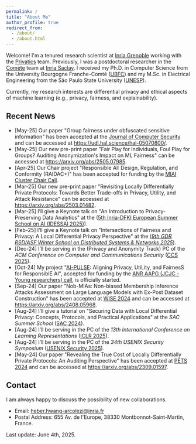 ```yaml
---
permalink: /
title: "About Me"
author_profile: true
redirect_from: 
  - /about/
  - /about.html
---
```


Welcome! I'm a tenured research scientist at [Inria Grenoble](https://www.inria.fr/en/inria-centre-university-grenoble-alpes) working with the [Privatics](https://team.inria.fr/privatics/) team. 
Previously, I was a postdoctoral researcher in the [Comète](https://team.inria.fr/Comete/) team at [Inria Saclay](https://www.inria.fr/en/inria-saclay-centre). 
I received my Ph.D. in Computer Science from the University Bourgogne Franche-Comté ([UBFC](https://spim.ubfc.fr/en/)) and my M.Sc. in Electrical Engineering from the São Paulo State University ([UNESP](https://www.feis.unesp.br/#!/ppgee)). 

Currently, my research interests are differential privacy and ethical aspects of machine learning (e.g., privacy, fairness, and explainability). 

## Recent News
* [May-25] Our paper "Group fairness under obfuscated sensitive information" has been accepted at the [Journal of Computer Security](https://journals.sagepub.com/doi/abs/10.1177/0926227X251330212) and can be accessed at <https://udl.hal.science/hal-05070800/>.
* [May-25] Our new pre-print paper "Fair Play for Individuals, Foul Play for Groups? Auditing Anonymization's Impact on ML Fairness" can be accessed at <https://arxiv.org/abs/2505.07985>.
* [Apr-25] Our Chair project "Responsible AI: Design, Regulation, and Conformity (RAIDAC+)" has been accepted for funding by the [MIAI Cluster Chair Call](https://miai-cluster.univ-grenoble-alpes.fr/en/miai-cluster-finalizes-chair-selections-for-the-2024-2025-call-1585256.kjsp?RH=6071747120764306).
* [Mar-25] Our new pre-print paper "Revisiting Locally Differentially Private Protocols: Towards Better Trade-offs in Privacy, Utility, and Attack Resistance" can be accessed at <https://arxiv.org/abs/2503.01482>.
* [Mar-25] I’ll give a Keynote talk on "An Introduction to Privacy-Preserving Data Analytics" at the ([5th Inria-DFKI European Summer School on AI (IDESSAI 2025)](https://idessai.eu/track-a-responsible-ai-and-machine-ethics/)).
* [Feb-25] I’ll give a Keynote talk on "Intersections of Fairness and Privacy: A Local Differential Privacy Perspective" at the ([*9th GDR RSD/ASF Winter School on Distributed Systems & Networks 2025*](https://sites.google.com/site/rsdwinterschool/home?authuser=0)).
* [Dec-24] I’ll be serving in the (Privacy and Anonymity Track) PC of the *ACM Conference on Computer and Communications Security* ([CCS 2025](https://iclr.cc/Conferences/2025)).
* [Oct-24] My project "[AI-PULSE](https://project.inria.fr/aipulse/): Aligning Privacy, UtiLity, and FairnesS for ResponsiblE AI", accepted for funding by the [ANR AAPG (JCJC - Young researchers) call](https://anr.fr/fr/detail/call/aapg-appel-a-projets-generique-2024/), is officially started.
* [Sep-24] Our paper "Nob-MIAs: Non-biased Membership Inference Attacks Assessment on Large Language Models with Ex-Post Dataset Construction" has been accepted at [WISE 2024](https://wise2024-qatar.com/) and can be accessed at <https://arxiv.org/abs/2408.05968>.
* [Aug-24] I’ll give a tutorial on "Securing Data with Local Differential Privacy: Concepts, Protocols, and Practical Applications" at the *SAC Summer School* ([SAC 2024](https://sacworkshop.org/SAC24/summer-school.html)).
* [Aug-24] I’ll be serving in the PC of the *13th International Conference on Learning Representations* ([ICLR 2025](https://iclr.cc/Conferences/2025)).
* [Aug-24] I’ll be serving in the PC of the *34th USENIX Security Symposium* ([USENIX Security 2025](https://www.usenix.org/conference/usenixsecurity25)).
* [May-24] Our paper "Revealing the True Cost of Locally Differentially Private Protocols: An Auditing Perspective" has been accepted at [PETS 2024](https://petsymposium.org/2024/) and can be accessed at <https://arxiv.org/abs/2309.01597>.

## Contact

I am always happy to discuss the possibility of new collaborations.

* Email: heber.hwang-arcolezi@inria.fr
* Postal Address: 655 Av. de l'Europe, 38330 Montbonnot-Saint-Martin, France.

Last update: June 4th, 2025.
